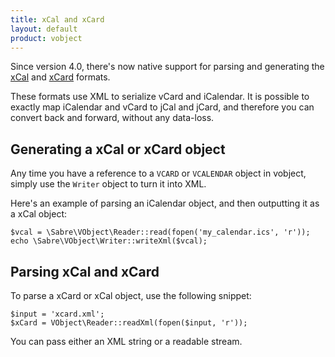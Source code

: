 ```yaml
---
title: xCal and xCard 
layout: default
product: vobject
---
```


Since version 4.0, there's now native support for parsing and generating the
[xCal][2] and [xCard][1] formats.

These formats use XML to serialize vCard and iCalendar. It is
possible to exactly map iCalendar and vCard to jCal and jCard, and therefore
you can convert back and forward, without any data-loss.


Generating a xCal or xCard object
---------------------------------

Any time you have a reference to a `VCARD` or `VCALENDAR` object in vobject,
simply use the `Writer` object to turn it into XML.

Here's an example of parsing an iCalendar object, and then outputting it as
a xCal object:

    $vcal = \Sabre\VObject\Reader::read(fopen('my_calendar.ics', 'r'));
    echo \Sabre\VObject\Writer::writeXml($vcal);


Parsing xCal and xCard
----------------------

To parse a xCard or xCal object, use the following snippet:

    $input = 'xcard.xml';
    $xCard = VObject\Reader::readXml(fopen($input, 'r'));

You can pass either an XML string or a readable stream.

[1]: http://tools.ietf.org/html/rfc6351 "xCard: vCard XML Representation"
[2]: http://tools.ietf.org/html/rfc6321 "xCal: The XML Format for iCalendar"
